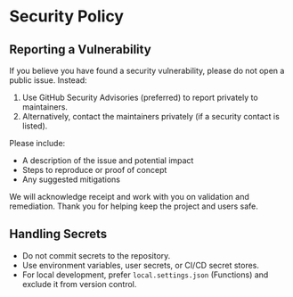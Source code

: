 # Security Policy

## Reporting a Vulnerability

If you believe you have found a security vulnerability, please do not open a public issue. Instead:

1. Use GitHub Security Advisories (preferred) to report privately to maintainers.
2. Alternatively, contact the maintainers privately (if a security contact is listed).

Please include:
- A description of the issue and potential impact
- Steps to reproduce or proof of concept
- Any suggested mitigations

We will acknowledge receipt and work with you on validation and remediation. Thank you for helping keep the project and users safe.

## Handling Secrets

- Do not commit secrets to the repository.
- Use environment variables, user secrets, or CI/CD secret stores.
- For local development, prefer `local.settings.json` (Functions) and exclude it from version control.
